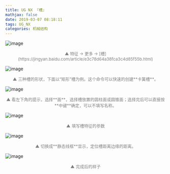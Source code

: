 ```yaml
---
title: UG NX 『槽』
mathjax: false
date: 2019-03-07 08:18:11
tags: UG_NX
categories: 机械结构
---
```


![image](https://wx3.sinaimg.cn/large/006mcMYXgy1g0tx7cv08jj30dq09gjsj.jpg)
<div style="font-size:13px;color:gray;text-align:center">▲ 特征 -> 更多 -> [槽](https://jingyan.baidu.com/article/e3c78d64a38fca3c4d85f55b.html)</div>

<!--more-->

![image](https://wx1.sinaimg.cn/large/006mcMYXgy1g0tx7sgtw8j309404tgli.jpg)
<div style="font-size:13px;color:gray;text-align:center">▲ 三种槽的形状，下面以“矩形”槽为例。这个命令可以快速的创建**卡簧槽**。</div>

![image](https://ws3.sinaimg.cn/large/006mcMYXgy1g0tx811dqyj309403lmx0.jpg)
<div style="font-size:13px;color:gray;text-align:center">▲ 看左下角的提示，选择**面**，选择槽放置的圆柱面或圆锥面；选择完后可以直接按**中键**确定，可以不填写名称。</div>

![image](https://ws4.sinaimg.cn/large/006mcMYXgy1g0tx8d4tchj309403owed.jpg)
<div style="font-size:13px;color:gray;text-align:center">▲ 填写槽特征的参数</div>

![image](https://wx1.sinaimg.cn/large/006mcMYXgy1g0tx8lde5jj30hm0ed3zl.jpg)
<div style="font-size:13px;color:gray;text-align:center">▲ 切换成**静态线框**显示，定位槽距离边缘的距离。</div>

![image](https://wx3.sinaimg.cn/large/006mcMYXgy1g0tx8u5c4ij30dn0cyjt5.jpg)
<div style="font-size:13px;color:gray;text-align:center">▲ 完成后的样子</div>
